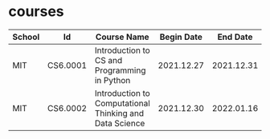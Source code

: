 # courses


| School | Id       | Course Name                                             | Begin Date  | End Date   |
|--------|----------|---------------------------------------------------------|-------------|------------|
| MIT    | CS6.0001 | Introduction to CS and Programming in Python            | 2021.12.27  | 2021.12.31 |
| MIT    | CS6.0002 | Introduction to Computational Thinking and Data Science | 2021.12.30  | 2022.01.16 |
